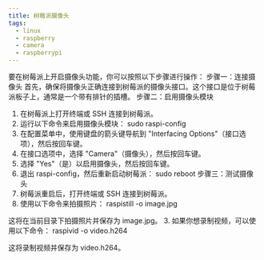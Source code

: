 ```yaml
---
title: 树莓派摄像头
tags:
  - linux
  - raspberry
  - camera
  - raspberrypi
---
```


要在树莓派上开启摄像头功能，你可以按照以下步骤进行操作：
步骤一：连接摄像头
首先，确保将摄像头正确连接到树莓派的摄像头接口。这个接口是位于树莓派板子上，通常是一个带有排针的插槽。
步骤二：启用摄像头模块
1.  在树莓派上打开终端或 SSH 连接到树莓派。
2.  运行以下命令来启用摄像头模块：
    sudo raspi-config
3.  在配置菜单中，使用键盘的箭头键导航到 "Interfacing Options"（接口选项），然后按回车键。
4.  在接口选项中，选择 "Camera"（摄像头），然后按回车键。
5.  选择 "Yes"（是）以启用摄像头，然后按回车键。
6.  退出 raspi-config，然后重新启动树莓派：
    sudo reboot
    步骤三：测试摄像头
1.  树莓派重启后，打开终端或 SSH 连接到树莓派。
2.  使用以下命令来拍摄照片：
    raspistill -o image.jpg

这将在当前目录下拍摄照片并保存为 image.jpg。
3.  如果你想录制视频，可以使用以下命令：
    raspivid -o video.h264

这将录制视频并保存为 video.h264。 
